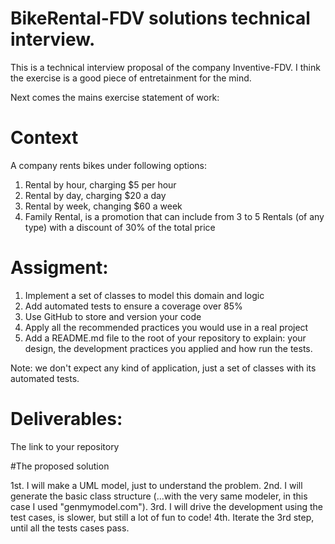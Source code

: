 # BikeRental-FDV solutions technical interview.

This is a technical interview proposal of the company Inventive-FDV. I think the exercise is a good piece of entretainment for the mind.

Next comes the mains exercise statement of work:

# Context
A company rents bikes under following options:

1. Rental by hour, charging $5 per hour
2. Rental by day, charging $20 a day
3. Rental by week, changing $60 a week
4. Family Rental, is a promotion that can include from 3 to 5 Rentals (of any type) with a discount of 30% of the total price

# Assigment:
1. Implement a set of classes to model this domain and logic
2. Add automated tests to ensure a coverage over 85%
3. Use GitHub to store and version your code
4. Apply all the recommended practices you would use in a real project
5. Add a README.md file to the root of your repository to explain: your design, the development practices you applied and how run the tests.

Note: we don't expect any kind of application, just a set of classes with its automated tests.

# Deliverables:
The link to your repository 

#The proposed solution

1st. I will make a UML model, just to understand the problem.
2nd. I will generate the basic class structure (...with the very same modeler, in this case I used "genmymodel.com").
3rd. I will drive the development using the test cases, is slower, but still a lot of fun to code!
4th. Iterate the 3rd step, until all the tests cases pass.